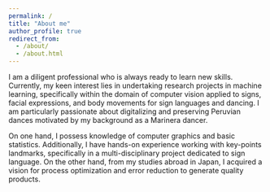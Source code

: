 ```yaml
---
permalink: /
title: "About me"
author_profile: true
redirect_from: 
  - /about/
  - /about.html
---
```


I am a diligent professional who is always ready to learn new skills. Currently, my keen interest lies in undertaking research projects in machine learning, specifically within the domain of computer vision applied to signs, facial expressions, and body movements for sign languages and dancing. I am particularly passionate about digitalizing and preserving Peruvian dances motivated by my background as a Marinera dancer.

On one hand, I possess knowledge of computer graphics and basic statistics. Additionally, I have hands-on experience working with key-points landmarks, specifically in a multi-disciplinary project dedicated to sign language. On the other hand, from my studies abroad in Japan, I acquired a vision for process optimization and error reduction to generate quality products.
